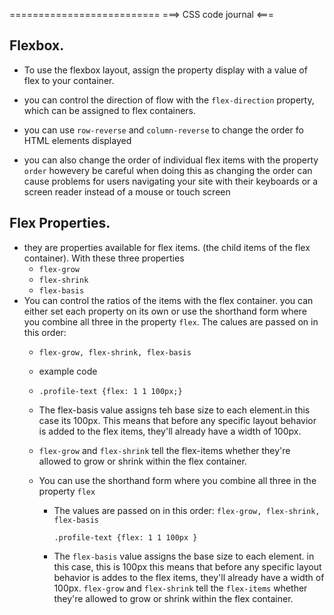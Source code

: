 ==========================
===> CSS code journal <===

## Flexbox.
* To use the flexbox layout, assign the  property display with a value of flex to your container.

* you can control the direction of flow with the ```flex-direction``` property, which can be assigned to flex containers.

* you can use ```row-reverse``` and ```column-reverse``` to change the order fo HTML elements displayed

* you can also change the order of individual flex items with the property ```order``` howevery be careful when doing this as changing the order can cause problems for users navigating your site with their keyboards or a screen reader instead of a mouse or touch screen

## Flex Properties.
* they are properties available for flex items. (the child items of the flex container). With these three properties
    * ```flex-grow```
    * ```flex-shrink```
    * ```flex-basis```
* You can control the ratios of the items with the flex container. you can either set each property on its own or use the shorthand form where you combine all three in the property ```flex```. The calues are passed on in this order:
    * ```flex-grow, flex-shrink, flex-basis```
    * example code
    * ```.profile-text {flex: 1 1 100px;}```
    * The flex-basis value assigns teh base size to each element.in this case its 100px. This means that before any specific layout behavior is added to the flex items, they'll already have a width of 100px.
    * ```flex-grow``` and ```flex-shrink``` tell the flex-items whether they're allowed to grow or shrink within the flex container.

    * You can use the shorthand form where you combine all three in the property ```flex```
        * The values are passed on in this order:
            ```flex-grow, flex-shrink, flex-basis```

            ```.profile-text {flex: 1 1 100px }```
        * The ```flex-basis``` value assigns the base size to each element. in this case, this is 100px this means that before any specific layout behavior is addes to the flex items, they'll already have a width of 100px. ```flex-grow``` and ```flex-shrink``` tell the ```flex-items``` whether they're allowed to grow or shrink within the flex container.